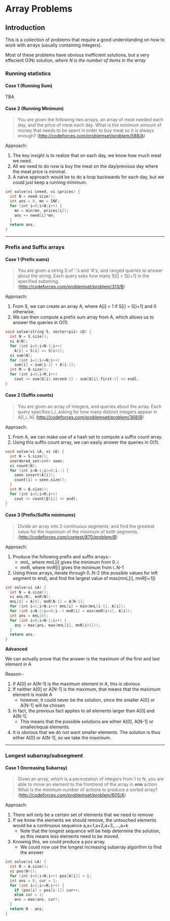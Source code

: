 # Array Problems

## Introduction

This is a collection of problems that require a good understanding on how to work with arrays (usually containing integers).

Most of these problems have obvious inefficient solutions, but a very effecient O(N) solution, _where N is the number of items in the array_

### Running statistics

#### Case 1 (Running Sum)

TBA

#### Case 2 (Running Minimum)

> You are given the following two arrays, an array of meat needed each day, and the price of meat each day. What is the minimum amount of money that needs to be spent in order to buy meat so it is always enough? (http://codeforces.com/problemset/problem/588/A)

Approach:
1. The key insight is to realize that on each day, we know how much meat we need.
2. All we need to do now is buy the meat on the day/previous day where the meat price is minimal.
3. A naive approach would be to do a loop backwards for each day, but we could just keep a running minimum.

```c++
int solve(vi &need, vi &prices) {
  int N = need.size();
  int ans = 0, mn = INF;
  for (int i=0;i<N;i++) {
    mn = min(mn, prices[i]);
    ans += need[i]*mn;
  }
  return ans;
}
```

<hr />

### Prefix and Suffix arrays

#### Case 1 (Prefix sums)

> You are given a string S of '.'s and '#'s, and ranged queries to answer about the string. Each query asks how many S[i] = S[i+1] in the specified substring. (http://codeforces.com/problemset/problem/313/B)

Approach:
1. From S, we can create an array A, where A[i] = 1 if S[i] = S[i+1] and 0 otherwise.
2. We can then compute a prefix sum array from A, which allows us to answer the queries in O(1).

```c++
void solve(string S, vector<pii> &Q) {
  int N = S.size();
  vi A(N);
  for (int i=0;i<N-1;i++)
    A[i] = S[i] == S[i+1];
  vi sum(N);
  for (int i=1;i<=N;i++)
    sum[i] = sum[i-1] + A[i-1];
  int M = Q.size();
  for (int i=0;i<M;i++)
    cout << sum[Q[i].second-1] - sum[Q[i].first-1] << endl;
}
```

#### Case 2 (Suffix counts)

> You are given an array of integers, and queries about the array. Each query specifies l_i, asking for how many distinct integers appear in A[l_i..N] (http://codeforces.com/problemset/problem/368/B)

Approach:
1. From A, we can make use of a hash set to compute a suffix count array.
2. Using this suffix count array, we can easily answer the queries in O(1).

```c++
void solve(vi &A, vi &Q) {
  int N = S.size();
  unordered_set<int> seen;
  vi count(N);
  for (int i=N-1;i>=0;i--) {
    seen.insert(A[i]);
    count[i] = seen.size();
  }
  int M = Q.size();
  for (int i=0;i<M;i++)
    cout << count[Q[i]] << endl;
}
```

#### Case 3 (Prefix/Suffix minimums)

> Divide an array into 2 continuous segments, and find the greatest value for the maximum of the minimum of both segments. (http://codeforces.com/contest/870/problem/B)

Approach:
1. Produce the following prefix and suffix arrays:-
    - mnL, where mnL[i] gives the minimum from 0..i
    - mnR, where mnR[i] gives the minimum from i..N-1
2. Using these arrays, iterate through 0..N-2 (the possible values for left segment to end), and find the largest value of max(mnL[i], mnR[i+1])

```c++
int solve(vi &A) {
  int N = A.size();
  vi mnL(N), mnR(N);
  mnL[0] = A[0]; mnR[N-1] = A[N-1];
  for (int i=1;i<N;i++) mnL[i] = min(mnL[i-1], A[i]);
  for (int i=N-2;i>=0;i--) mnR[i] = min(mnR[i+1], A[i]);
  int ans = mnL[0];
  for (int i=0;i<N-1;i++) {
    ans = max(ans, max(mnL[i], mnR[i+1]));
  }
  return ans;
}
```

**Advanced**

We can actually prove that the answer is the maximum of the first and last element in A

Reason:-
1. If A[0] or A[N-1] is the maximum element in A, this is obvious
2. If neither A[0] or A[N-1] is the maximum, that means that the maximum element is inside A
    - however, it could never be the solution, since the smaller A[0] or A[N-1] will be chosen
3. In fact, the previous fact applies to all elements larger than A[0] and A[N-1].
    - This means that the possible solutions are either A[0], A[N-1] or smaller/equal elements.
4. It is obvious that we do not want smaller elements. The solution is thus either A[0] or A[N-1], so we take the maximum.

<hr />

### Longest subarray/subsegment

#### Case 1 (Increasing Subarray)

> Given an array, which is a permutation of integers from 1 to N, you are able to move an element to the front/end of the array in **one** action. What is the minimum number of actions to produce a sorted array? (http://codeforces.com/problemset/problem/605/A)

Approach:
1. There will only be a certain set of elements that we need to remove
2. If we know the elements we should remove, the untouched elements would be a continuous sequence a,a+1,a+2,a+3,....,a+k
    - Note that the longest sequence will be help determine the solution, as this means less elements need to be moved.
3. Knowing this, we could produce a _pos_ array.
    - We could now use the longest increasing subarray algorithm to find the answer

```c++
int solve(vi &A) {
  int N = A.size();
  vi pos(N+1);
  for (int i=0;i<N;i++) pos[A[i]] = i;
  int ans = 0, cur = 1;
  for (int i=2;i<=N;i++) {
    if (pos[i] > pos[i-1]) cur++;
    else cur = 1;
    ans = max(ans, cur);
  }
  return N - ans;
}
```

